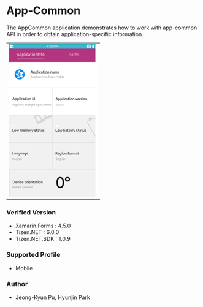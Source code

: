 # App-Common

The AppCommon application demonstrates how to work with app-common API in order to obtain application-specific information.

<table>
<tr>
<td>
<center><img src='AppCommon.png' height=400></center>
</td>
</tr>
</table>

### Verified Version
* Xamarin.Forms : 4.5.0
* Tizen.NET : 6.0.0
* Tizen.NET.SDK : 1.0.9


### Supported Profile
* Mobile

### Author
* Jeong-Kyun Pu, Hyunjin Park

